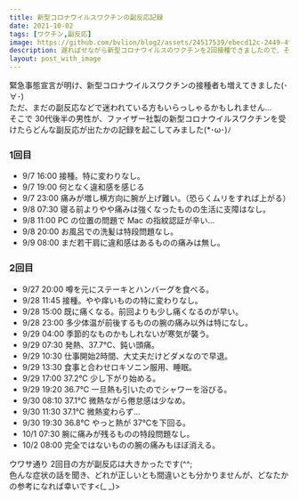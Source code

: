 ```yaml
---
title: 新型コロナウイルスワクチンの副反応記録
date: 2021-10-02
tags: [ワクチン,副反応]
image: https://github.com/bvlion/blog2/assets/24517539/ebecd12c-2449-4ff8-88e7-f9ad10414b6c
description: 遅ればせながら新型コロナウイルスのワクチンを2回接種できましたので、その際の副反応を記録しておきたいと思います！
layout: post_with_image
---
```


緊急事態宣言が明け、新型コロナウイルスワクチンの接種者も増えてきました(･∀･)  
ただ、まだの副反応などで迷われている方もいらっしゃるかもしれません…  
そこで 30代後半の男性が、ファイザー社製の新型コロナウイルスワクチンを受けたらどんな副反応が出たかの記録を起こしてみました(*･ω･)ﾉ

### 1回目

- 9/7 16:00 接種。特に変わりなし。
- 9/7 19:00 何となく違和感を感じる
- 9/7 23:00 痛みが増し横方向に腕が上げ難い。（恐らくムリをすれば上がる）
- 9/8 07:30 寝る前よりやや痛みは強くなったものの生活に支障はなし。
- 9/8 11:00 PC の位置の問題で Mac の指紋認証が辛い…
- 9/8 20:00 お風呂での洗髪は特段問題なし。
- 9/9 08:00 まだ若干肩に違和感はあるものの痛みは無し。

### 2回目

- 9/27 20:00 噂を元にステーキとハンバーグを食べる。
- 9/28 11:45 接種。やや痒いものの特に変わりなし。
- 9/28 15:00 既に痛くなる。前回よりも少し痛くなるのが早い。
- 9/28 23:00 多少体温が前後するものの腕の痛み以外は特になし。
- 9/29 04:00 季節的なものかもしれないが寒気が襲う。
- 9/29 07:30 発熱、37.7℃、鈍い頭痛。
- 9/29 10:30 仕事開始2時間、大丈夫だけどダメなので早退。
- 9/29 13:30 食事と合わせロキソニン服用、睡眠。
- 9/29 17:00 37.2℃ 少し下がり始める。
- 9/29 19:20 36.7℃ 一旦熱も引いたのでシャワーを浴びる。
- 9/30 08:10 37.1℃ 微熱ながら倦怠感は少なめ。
- 9/30 11:30 37.1℃ 微熱変わらず…
- 9/30 19:30 36.8℃ やっと熱が 37℃を下回る。
- 10/1 07:30 腕に痛みが残るものの特段問題なし。
- 10/2 08:00 完全ではないものの腕の痛みもほぼ消える。

ウワサ通り 2回目の方が副反応は大きかったです(^^;  
色んな症状の話を聞き、どれが正しいとも間違いとも分かりませんが、どなたかの参考になれば幸いです<(_ _)>